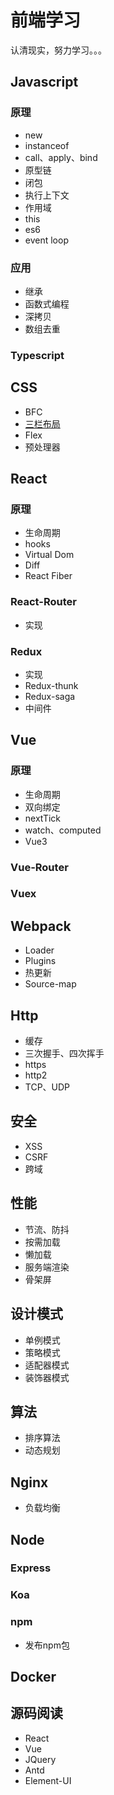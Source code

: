 # 前端学习

认清现实，努力学习。。。

## Javascript

### 原理

+ new
+ instanceof
+ call、apply、bind
+ 原型链
+ 闭包
+ 执行上下文
+ 作用域
+ this
+ es6
+ event loop

### 应用

+ 继承
+ 函数式编程
+ 深拷贝
+ 数组去重

### Typescript

## CSS

+ BFC
+ [三栏布局](./css/layout.md)
+ Flex
+ 预处理器

## React

### 原理

+ 生命周期
+ hooks
+ Virtual Dom
+ Diff
+ React Fiber

### React-Router

+ 实现

### Redux

+ 实现
+ Redux-thunk
+ Redux-saga
+ 中间件

## Vue

### 原理

+ 生命周期
+ 双向绑定
+ nextTick
+ watch、computed
+ Vue3

### Vue-Router

### Vuex

## Webpack

+ Loader
+ Plugins
+ 热更新
+ Source-map

## Http

+ 缓存
+ 三次握手、四次挥手
+ https
+ http2
+ TCP、UDP

## 安全

+ XSS
+ CSRF
+ 跨域

## 性能

+ 节流、防抖
+ 按需加载
+ 懒加载
+ 服务端渲染
+ 骨架屏



## 设计模式

+ 单例模式
+ 策略模式
+ 适配器模式
+ 装饰器模式

## 算法

+ 排序算法
+ 动态规划

## Nginx

+ 负载均衡

## Node

### Express

### Koa

### npm

+ 发布npm包



## Docker



## 源码阅读

+ React
+ Vue
+ JQuery
+ Antd
+ Element-UI

